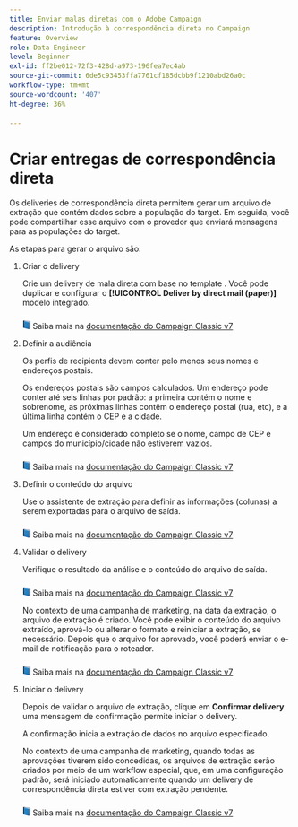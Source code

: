 ```yaml
---
title: Enviar malas diretas com o Adobe Campaign
description: Introdução à correspondência direta no Campaign
feature: Overview
role: Data Engineer
level: Beginner
exl-id: ff2be012-72f3-428d-a973-196fea7ec4ab
source-git-commit: 6de5c93453ffa7761cf185dcbb9f1210abd26a0c
workflow-type: tm+mt
source-wordcount: '407'
ht-degree: 36%

---
```


# Criar entregas de correspondência direta

Os deliveries de correspondência direta permitem gerar um arquivo de extração que contém dados sobre a população do target. Em seguida, você pode compartilhar esse arquivo com o provedor que enviará mensagens para as populações do target.

As etapas para gerar o arquivo são:

1. Criar o delivery

   Crie um delivery de mala direta com base no template . Você pode duplicar e configurar o **[!UICONTROL Deliver by direct mail (paper)]** modelo integrado.

   ![](../assets/do-not-localize/book.png) Saiba mais na [documentação do Campaign Classic v7](https://experienceleague.adobe.com/docs/campaign-classic/using/sending-messages/sending-direct-mail/creating-a-direct-mail-delivery.html)

1. Definir a audiência

   Os perfis de recipients devem conter pelo menos seus nomes e endereços postais.

   Os endereços postais são campos calculados. Um endereço pode conter até seis linhas por padrão: a primeira contém o nome e sobrenome, as próximas linhas contêm o endereço postal (rua, etc), e a última linha contém o CEP e a cidade.

   Um endereço é considerado completo se o nome, campo de CEP e campos do município/cidade não estiverem vazios.

   ![](../assets/do-not-localize/book.png) Saiba mais na [documentação do Campaign Classic v7](https://experienceleague.adobe.com/docs/campaign-classic/using/sending-messages/key-steps-when-creating-a-delivery/steps-defining-the-target-population.html)

1. Definir o conteúdo do arquivo

   Use o assistente de extração para definir as informações (colunas) a serem exportadas para o arquivo de saída.

   ![](../assets/do-not-localize/book.png) Saiba mais na [documentação do Campaign Classic v7](https://experienceleague.adobe.com/docs/campaign-classic/using/sending-messages/sending-direct-mail/defining-the-direct-mail-content.html)

1. Validar o delivery

   Verifique o resultado da análise e o conteúdo do arquivo de saída.

   ![](../assets/do-not-localize/book.png) Saiba mais na [documentação do Campaign Classic v7](https://experienceleague.adobe.com/docs/campaign-classic/using/sending-messages/sending-direct-mail/validating.html)

   No contexto de uma campanha de marketing, na data da extração, o arquivo de extração é criado. Você pode exibir o conteúdo do arquivo extraído, aprová-lo ou alterar o formato e reiniciar a extração, se necessário. Depois que o arquivo for aprovado, você poderá enviar o e-mail de notificação para o roteador.

   ![](../assets/do-not-localize/book.png) Saiba mais na [documentação do Campaign Classic v7](https://experienceleague.adobe.com/docs/campaign-classic/using/orchestrating-campaigns/orchestrate-campaigns/marketing-campaign-approval.html#approving-an-extraction-file)

1. Iniciar o delivery

   Depois de validar o arquivo de extração, clique em **Confirmar delivery** uma mensagem de confirmação permite iniciar o delivery.

   A confirmação inicia a extração de dados no arquivo especificado.

   No contexto de uma campanha de marketing, quando todas as aprovações tiverem sido concedidas, os arquivos de extração serão criados por meio de um workflow especial, que, em uma configuração padrão, será iniciado automaticamente quando um delivery de correspondência direta estiver com extração pendente.

   ![](../assets/do-not-localize/book.png) Saiba mais na [documentação do Campaign Classic v7](https://experienceleague.adobe.com/docs/campaign-classic/using/orchestrating-campaigns/orchestrate-campaigns/marketing-campaign-deliveries.html#starting-an-offline-delivery)
